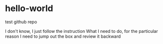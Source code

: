 # hello-world
test github repo

I don't know, I just follow the instruction
What I need to do, for the particular reason
I need to jump out the box and review it backward
